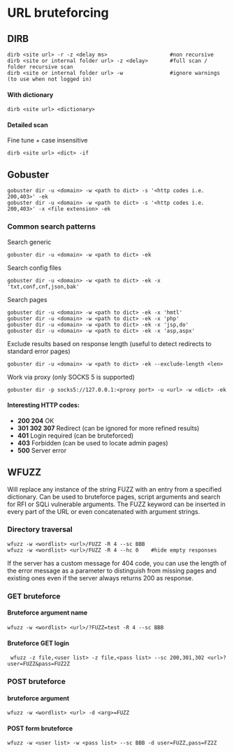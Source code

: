 # URL bruteforcing

## DIRB

```
dirb <site url> -r -z <delay ms>                    #non recursive
dirb <site or internal folder url> -z <delay>       #full scan / folder recursive scan
dirb <site or internal folder url> -w               #ignore warnings (to use when not logged in)
```

#### With dictionary

```
dirb <site url> <dictionary>
```

#### Detailed scan

Fine tune + case insensitive

```
dirb <site url> <dict> -if
```

## Gobuster

```
gobuster dir -u <domain> -w <path to dict> -s '<http codes i.e. 200,403>' -ek
gobuster dir -u <domain> -w <path to dict> -s '<http codes i.e. 200,403>' -x <file extension> -ek
```

### Common search patterns

Search generic

```
gobuster dir -u <domain> -w <path to dict> -ek
```

Search config files

```
gobuster dir -u <domain> -w <path to dict> -ek -x 'txt,conf,cnf,json,bak'
```

Search pages

```
gobuster dir -u <domain> -w <path to dict> -ek -x 'hmtl'
gobuster dir -u <domain> -w <path to dict> -ek -x 'php'
gobuster dir -u <domain> -w <path to dict> -ek -x 'jsp,do'
gobuster dir -u <domain> -w <path to dict> -ek -x 'asp,aspx'
```

Exclude results based on response length (useful to detect redirects to standard error pages)

```
gobuster dir -u <domain> -w <path to dict> -ek --exclude-length <len>
```

Work via proxy (only SOCKS 5 is supported)

```
gobuster dir -p socks5://127.0.0.1:<proxy port> -u <url> -w <dict> -ek
```

#### Interesting HTTP codes:

* **200 204** OK
* **301 302 307** Redirect (can be ignored for more refined results)
* **401** Login required (can be bruteforced)
* **403** Forbidden (can be used to locate admin pages)
* **500** Server error

## WFUZZ

Will replace any instance of the string FUZZ with an entry from a specified dictionary. Can be used to bruteforce pages, script arguments and search for RFI or SQLi vulnerable arguments. The FUZZ keyword can be inserted in every part of the URL or even concatenated with argument strings.

### Directory traversal

```
wfuzz -w <wordlist> <url>/FUZZ -R 4 --sc BBB
wfuzz -w <wordlist> <url>/FUZZ -R 4 --hc 0    #hide empty responses
```

If the server has a custom message for 404 code, you can use the length of the error message as a parameter to distinguish from missing pages and existing ones even if the server always returns 200 as response.

### GET bruteforce

#### Bruteforce argument name

```
wfuzz -w <wordlist> <url>/?FUZZ=test -R 4 --sc BBB
```

#### Bruteforce GET login

```
 wfuzz -z file,<user list> -z file,<pass list> --sc 200,301,302 <url>?user=FUZZ&pass=FUZ2Z
```

### POST bruteforce

#### bruteforce argument

```
wfuzz -w <wordlist> <url> -d <arg>=FUZZ
```

#### POST form bruteforce

```
wfuzz -w <user list> -w <pass list> --sc BBB -d user=FUZZ,pass=FZ2Z
```

##
